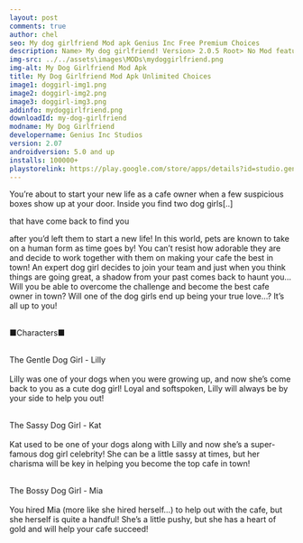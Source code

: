 ```yaml
---
layout: post
comments: true
author: chel
seo: My dog girlfriend Mod apk Genius Inc Free Premium Choices 
description: Name> My dog girlfriend! Version> 2.0.5 Root> No Mod features> Free Premium Choices Preview Tutorial Install> Install Steps> Download
img-src: ../../assets\images\MODs\mydoggirlfriend.png
img-alt: My Dog Girlfriend Mod Apk
title: My Dog Girlfriend Mod Apk Unlimited Choices
image1: doggirl-img1.png
image2: doggirl-img2.png
image3: doggirl-img3.png
addinfo: mydoggirlfriend.png
downloadId: my-dog-girlfriend
modname: My Dog Girlfriend
developername: Genius Inc Studios
version: 2.07
androidversion: 5.0 and up
installs: 100000+
playstorelink: https://play.google.com/store/apps/details?id=studio.genius.inu
---
```

<p>You’re about to start your new life as a cafe owner when a few suspicious boxes show up at your door. Inside you find two dog girls[..]

that have come back to find you 

after you’d left them to start a new life! In this world, pets are known to take on a human form as time goes by! You can’t resist how adorable they are and decide to work together with them on making your cafe the best in town! An expert dog girl decides to join your team and just when you think things are going great, a shadow from your past comes back to haunt you… Will you be able to overcome the challenge and become the best cafe owner in town? Will one of the dog girls end up being your true love…? It’s all up to you!<br><br>

■Characters■<br><br>

The Gentle Dog Girl - Lilly<br><br>
Lilly was one of your dogs when you were growing up, and now she’s come back to you as a cute dog girl! Loyal and softspoken, Lilly will always be by your side to help you out!<br><br>

The Sassy Dog Girl - Kat<br><br>
Kat used to be one of your dogs along with Lilly and now she’s a super-famous dog girl celebrity! She can be a little sassy at times, but her charisma will be key in helping you become the top cafe in town!<br><br>

The Bossy Dog Girl - Mia<br><br>
You hired Mia (more like she hired herself…) to help out with the cafe, but she herself is quite a handful! She’s a little pushy, but she has a heart of gold and will help your cafe succeed!
</p>